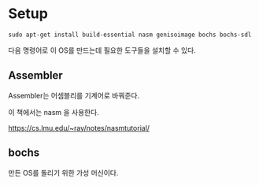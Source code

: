 # Setup

`sudo apt-get install build-essential nasm genisoimage bochs bochs-sdl`

다음 명령어로 이 OS를 만드는데 필요한 도구들을 설치할 수 있다.

## Assembler

Assembler는 어셈블리를 기계어로 바꿔준다.

이 책에서는 nasm 을 사용한다.

https://cs.lmu.edu/~ray/notes/nasmtutorial/


## bochs

만든 OS를 돌리기 위한 가성 머신이다.

